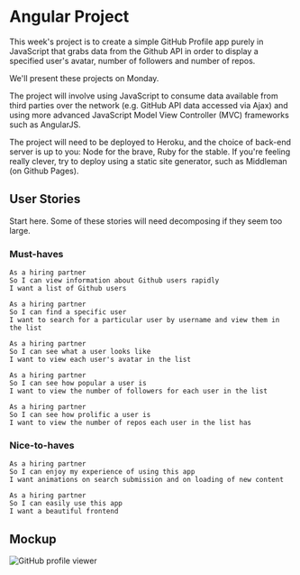 # Angular Project

This week's project is to create a simple GitHub Profile app purely in JavaScript that grabs data from the Github API in order to display a specified user's avatar, number of followers and number of repos.

We'll present these projects on Monday.

The project will involve using JavaScript to consume data available from third parties over the network (e.g. GitHub API data accessed via Ajax) and using more advanced JavaScript Model View Controller (MVC) frameworks such as AngularJS.

The project will need to be deployed to Heroku, and the choice of back-end server is up to you: Node for the brave, Ruby for the stable. If you're feeling really clever, try to deploy using a static site generator, such as Middleman (on Github Pages).

## User Stories

Start here. Some of these stories will need decomposing if they seem too large.

### Must-haves

```
As a hiring partner
So I can view information about Github users rapidly
I want a list of Github users
```

```
As a hiring partner
So I can find a specific user
I want to search for a particular user by username and view them in the list
```

```
As a hiring partner
So I can see what a user looks like
I want to view each user's avatar in the list
```

```
As a hiring partner
So I can see how popular a user is
I want to view the number of followers for each user in the list
```

```
As a hiring partner
So I can see how prolific a user is
I want to view the number of repos each user in the list has
```

### Nice-to-haves

```
As a hiring partner
So I can enjoy my experience of using this app
I want animations on search submission and on loading of new content
```

```
As a hiring partner
So I can easily use this app
I want a beautiful frontend
```

## Mockup

![GitHub profile viewer](https://makersacademy.mybalsamiq.com/mockups/2895691.png?key=afabb09aef2901a2732515ae4349c1ec0458294b)